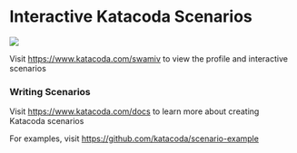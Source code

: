 # Interactive Katacoda Scenarios

[![](http://shields.katacoda.com/katacoda/swamiv/count.svg)](https://www.katacoda.com/swamiv "Get your profile on Katacoda.com")

Visit https://www.katacoda.com/swamiv to view the profile and interactive scenarios

### Writing Scenarios
Visit https://www.katacoda.com/docs to learn more about creating Katacoda scenarios

For examples, visit https://github.com/katacoda/scenario-example
